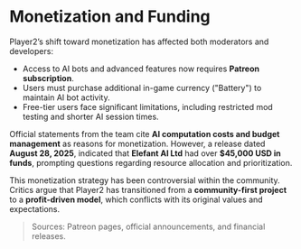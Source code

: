 # Monetization and Funding

Player2’s shift toward monetization has affected both moderators and developers:

- Access to AI bots and advanced features now requires **Patreon subscription**.
- Users must purchase additional in-game currency ("Battery") to maintain AI bot activity.
- Free-tier users face significant limitations, including restricted mod testing and shorter AI session times.

Official statements from the team cite **AI computation costs and budget management** as reasons for monetization. However, a release dated **August 28, 2025**, indicated that **Elefant AI Ltd** had over **$45,000 USD in funds**, prompting questions regarding resource allocation and prioritization.

This monetization strategy has been controversial within the community. Critics argue that Player2 has transitioned from a **community-first project** to a **profit-driven model**, which conflicts with its original values and expectations.

> Sources: Patreon pages, official announcements, and financial releases.
